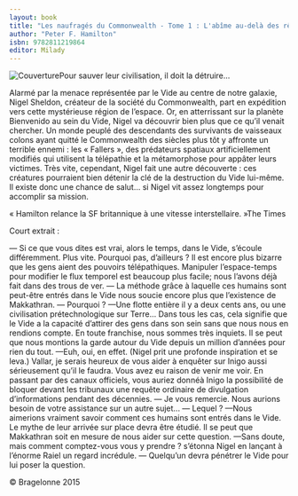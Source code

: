 ```yaml
---
layout: book
title: "Les naufragés du Commonwealth - Tome 1 : L'abîme au-delà des rêves"
author: "Peter F. Hamilton"
isbn: 9782811219864
editor: Milady
---
```


![Couverture](/img/9782811219864.jpg)Pour sauver leur civilisation, il doit la détruire...

 Alarmé par la menace représentée par le Vide au centre de notre galaxie, Nigel Sheldon, créateur de la société du Commonwealth, part en expédition vers cette mystérieuse région de l’espace. Or, en atterrissant sur la planète Bienvenido au sein du Vide, Nigel va découvrir bien plus que ce qu’il venait chercher. Un monde peuplé des descendants des survivants de vaisseaux colons ayant quitté le Commonwealth des siècles plus tôt y affronte un terrible ennemi : les « Fallers », des prédateurs spatiaux artificiellement modifiés qui utilisent la télépathie et la métamorphose pour appâter leurs victimes. Très vite, cependant, Nigel fait une autre découverte : ces créatures pourraient bien détenir la clé de la destruction du Vide lui-même. Il existe donc une chance de salut... si Nigel vit assez longtemps pour accomplir sa mission.

« Hamilton relance la SF britannique à une vitesse interstellaire. »The Times

 Court extrait :

— Si ce que vous dites est vrai, alors le temps, dans le Vide, s’écoule différemment. Plus vite. Pourquoi pas, d’ailleurs ? Il est encore plus bizarre que les gens aient des pouvoirs télépathiques. Manipuler l’espace-temps pour modifier le flux temporel est beaucoup plus facile; nous l’avons déjà fait dans des trous de ver.
— La méthode grâce à laquelle ces humains sont peut-être entrés dans le Vide nous soucie encore plus que l’existence de Makkathran.
— Pourquoi ?
—Une flotte entière il y a deux cents ans, ou une civilisation prétechnologique sur Terre... Dans tous les cas, cela signifie que le Vide a la capacité d’attirer des gens dans son sein sans que nous nous en rendions compte. En toute franchise, nous sommes très inquiets. Il se peut que nous montions la garde autour du Vide depuis un million d’années pour rien du tout.
—Euh, oui, en effet. (Nigel prit une profonde inspiration et se leva.) Vallar, je serais heureux de vous aider à enquêter sur Inigo aussi sérieusement qu’il le faudra. Vous avez eu raison de venir me voir. En passant par des canaux officiels, vous auriez donnéà Inigo la possibilité de bloquer devant les tribunaux une requête ordinaire de divulgation d’informations pendant des décennies.
— Je vous remercie. Nous aurions besoin de votre assistance sur un autre sujet...
— Lequel ?
—Nous aimerions vraiment savoir comment ces humains sont entrés dans le Vide. Le mythe de leur arrivée sur place devra être étudié. Il se peut que Makkathran soit en mesure de nous aider sur cette question.
—Sans doute, mais comment comptez-vous vous y prendre ? s’étonna Nigel en lançant à l’énorme Raiel un regard incrédule.
— Quelqu’un devra pénétrer le Vide pour lui poser la question.

© Bragelonne 2015